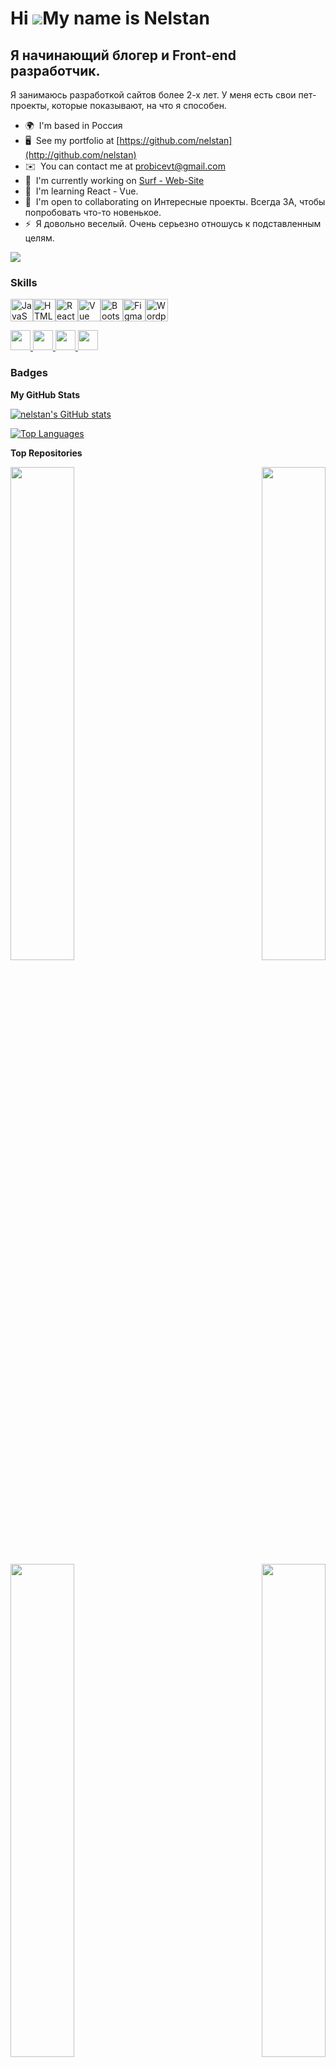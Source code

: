 Hi ![](https://user-images.githubusercontent.com/18350557/176309783-0785949b-9127-417c-8b55-ab5a4333674e.gif)My name is Nelstan
===============================================================================================================================

Я начинающий блогер и Front-end разработчик.
--------------------------------------------

Я занимаюсь разработкой сайтов более 2-х лет. У меня есть свои пет-проекты, которые показывают, на что я способен.

* 🌍  I'm based in Россия
* 🖥️  See my portfolio at [https://github.com/nelstan](http://github.com/nelstan)
* ✉️  You can contact me at [probicevt@gmail.com](mailto:probicevt@gmail.com)
* 🚀  I'm currently working on [Surf - Web-Site](http://https://github.com/nelstan/Surf-Web-Site)
* 🧠  I'm learning React - Vue.
* 🤝  I'm open to collaborating on Интересные проекты. Всегда ЗА, чтобы попробовать что-то новенькое.
* ⚡  Я довольно веселый. Очень серьезно отношусь к подставленным целям.

<a href="https://www.twitch.tv/https://www.twitch.tv/shikikomura" target="_blank" rel="noreferrer"><img
src="https://img.shields.io/twitch/status/https://www.twitch.tv/shikikomura?logo=twitchsx&style=for-the-badge&color=a855f7&labelColor=0f172a&label=TWITCH+STATUS" /></a>

### Skills


<p align="left">
<a href="https://developer.mozilla.org/en-US/docs/Web/JavaScript" target="_blank" rel="noreferrer"><img src="https://raw.githubusercontent.com/danielcranney/readme-generator/main/public/icons/skills/javascript-colored.svg" width="36" height="36" alt="JavaScript" /></a><a href="https://developer.mozilla.org/en-US/docs/Glossary/HTML5" target="_blank" rel="noreferrer"><img src="https://raw.githubusercontent.com/danielcranney/readme-generator/main/public/icons/skills/html5-colored.svg" width="36" height="36" alt="HTML5" /></a><a href="https://reactjs.org/" target="_blank" rel="noreferrer"><img src="https://raw.githubusercontent.com/danielcranney/readme-generator/main/public/icons/skills/react-colored.svg" width="36" height="36" alt="React" /></a><a href="https://vuejs.org/" target="_blank" rel="noreferrer"><img src="https://raw.githubusercontent.com/danielcranney/readme-generator/main/public/icons/skills/vuejs-colored.svg" width="36" height="36" alt="Vue" /></a><a href="https://getbootstrap.com/" target="_blank" rel="noreferrer"><img src="https://raw.githubusercontent.com/danielcranney/readme-generator/main/public/icons/skills/bootstrap-colored.svg" width="36" height="36" alt="Bootstrap" /></a><a href="https://www.figma.com/" target="_blank" rel="noreferrer"><img src="https://raw.githubusercontent.com/danielcranney/readme-generator/main/public/icons/skills/figma-colored.svg" width="36" height="36" alt="Figma" /></a><a href="https://wordpress.com" target="_blank" rel="noreferrer"><img src="https://raw.githubusercontent.com/danielcranney/readme-generator/main/public/icons/skills/wordpress-colored.svg" width="36" height="36" alt="Wordpress" /></a>
</p>

<p align="left"> <a href="https://discord.com/users/nelstan" target="_blank" rel="noreferrer"> <picture> <source media="(prefers-color-scheme: dark)" srcset="https://raw.githubusercontent.com/danielcranney/readme-generator/main/public/icons/socials/discord-dark.svg" /> <source media="(prefers-color-scheme: light)" srcset="https://raw.githubusercontent.com/danielcranney/readme-generator/main/public/icons/socials/discord.svg" /> <img src="https://raw.githubusercontent.com/danielcranney/readme-generator/main/public/icons/socials/discord.svg" width="32" height="32" /> </picture> </a> <a href="https://www.github.com/nelstan" target="_blank" rel="noreferrer"> <picture> <source media="(prefers-color-scheme: dark)" srcset="https://raw.githubusercontent.com/danielcranney/readme-generator/main/public/icons/socials/github-dark.svg" /> <source media="(prefers-color-scheme: light)" srcset="https://raw.githubusercontent.com/danielcranney/readme-generator/main/public/icons/socials/github.svg" /> <img src="https://raw.githubusercontent.com/danielcranney/readme-generator/main/public/icons/socials/github.svg" width="32" height="32" /> </picture> </a> <a href="https://www.youtube.com/@Zookich-work" target="_blank" rel="noreferrer"> <picture> <source media="(prefers-color-scheme: dark)" srcset="https://raw.githubusercontent.com/danielcranney/readme-generator/main/public/icons/socials/youtube-dark.svg" /> <source media="(prefers-color-scheme: light)" srcset="https://raw.githubusercontent.com/danielcranney/readme-generator/main/public/icons/socials/youtube.svg" /> <img src="https://raw.githubusercontent.com/danielcranney/readme-generator/main/public/icons/socials/youtube.svg" width="32" height="32" /> </picture> </a> <a href="https://www.twitch.tv/https://www.twitch.tv/shikikomura" target="_blank" rel="noreferrer"> <picture> <source media="(prefers-color-scheme: dark)" srcset="https://raw.githubusercontent.com/danielcranney/readme-generator/main/public/icons/socials/twitch-dark.svg" /> <source media="(prefers-color-scheme: light)" srcset="https://raw.githubusercontent.com/danielcranney/readme-generator/main/public/icons/socials/twitch.svg" /> <img src="https://raw.githubusercontent.com/danielcranney/readme-generator/main/public/icons/socials/twitch.svg" width="32" height="32" /> </picture> </a></p>

### Badges

<b>My GitHub Stats</b>

<a href="http://www.github.com/nelstan"><img src="https://github-readme-stats.vercel.app/api?username=nelstan&show_icons=true&hide=&count_private=true&title_color=0891b2&text_color=6366f1&icon_color=a855f7&bg_color=0f172a&hide_border=true&show_icons=true" alt="nelstan's GitHub stats" /></a>

<a href="https://github.com/nelstan" align="left"><img src="https://github-readme-stats.vercel.app/api/top-langs/?username=nelstan&langs_count=10&title_color=0891b2&text_color=6366f1&icon_color=a855f7&bg_color=0f172a&hide_border=true&locale=en&custom_title=Top%20%Languages" alt="Top Languages" /></a>

<b>Top Repositories</b>

<div width="100%" align="center"><a href="https://github.com/nelstan/Card-Game" align="left"><img align="left" width="45%" src="https://github-readme-stats.vercel.app/api/pin/?username=nelstan&repo=Card-Game&title_color=0891b2&text_color=6366f1&icon_color=a855f7&bg_color=0f172a&hide_border=true&locale=en" /></a><a href="https://github.com/nelstan/weather-app" align="right"><img align="right" width="45%" src="https://github-readme-stats.vercel.app/api/pin/?username=nelstan&repo=weather-app&title_color=0891b2&text_color=6366f1&icon_color=a855f7&bg_color=0f172a&hide_border=true&locale=en" /></a></div><br /><br /><br /><br /><br /><br /><br />

<br /><br /><br /><br /><br />

<div width="100%" align="center"><a href="https://github.com/nelstan/Nemoloko" align="left"><img align="left" width="45%" src="https://github-readme-stats.vercel.app/api/pin/?username=nelstan&repo=Nemoloko&title_color=0891b2&text_color=6366f1&icon_color=a855f7&bg_color=0f172a&hide_border=true&locale=en" /></a><a href="https://github.com/nelstan/Surf-Web-Site" align="right"><img align="right" width="45%" src="https://github-readme-stats.vercel.app/api/pin/?username=nelstan&repo=Surf-Web-Site&title_color=0891b2&text_color=6366f1&icon_color=a855f7&bg_color=0f172a&hide_border=true&locale=en" /></a></div>

<ul style="list-style-type: none; margin: 0;">

<li style="display: inline-block; margin-right: 0.25rem;"><a href="https://www.buymeacoffee.com/nelstan"><img src="https://cdn.buymeacoffee.com/buttons/v2/default-yellow.png" width="150"/></a></li>

<li style="display: inline-block; margin-right: 0.25rem;"><a href="https://www.ko-fi.com/nelstan"><img src="https://storage.ko-fi.com/cdn/kofi2.png?v=3" width="150"/></a></li>

</ul>lcranney/readme-generator/main/public/icons/socials/twitch.svg" width="32" height="32" />
                    </picture>
                    </a></p>### Badges<b>My GitHub Stats</b><a
                      href="http://www.github.com/nelstan"><img src="https://github-readme-stats.vercel.app/api?username=nelstan&show_icons=true&hide=&count_private=true&title_color=0891b2&text_color=6366f1&icon_color=a855f7&bg_color=0f172a&hide_border=true&show_icons=true" alt="nelstan's GitHub stats" /></a><a href="https://github.com/nelstan" align="left"><img src="https://github-readme-stats.vercel.app/api/top-langs/?username=nelstan&langs_count=10&title_color=0891b2&text_color=6366f1&icon_color=a855f7&bg_color=0f172a&hide_border=true&locale=en&custom_title=Top%20%Languages" alt="Top Languages" /></a><b>Top Repositories</b><div width="100%" align="center"><a href="https://github.com/nelstan/Card-Game" align="left"><img align="left" width="45%" src="https://github-readme-stats.vercel.app/api/pin/?username=nelstan&repo=Card-Game&title_color=0891b2&text_color=6366f1&icon_color=a855f7&bg_color=0f172a&hide_border=true&locale=en" /></a><a href="https://github.com/nelstan/weather-app" align="right"><img align="right" width="45%" src="https://github-readme-stats.vercel.app/api/pin/?username=nelstan&repo=weather-app&title_color=0891b2&text_color=6366f1&icon_color=a855f7&bg_color=0f172a&hide_border=true&locale=en" /></a></div><br /><br /><br /><br /><br /><br /><br /><br /><br /><br /><br /><br /><div width="100%" align="center"><a href="https://github.com/nelstan/Nemoloko" align="left"><img align="left" width="45%" src="https://github-readme-stats.vercel.app/api/pin/?username=nelstan&repo=Nemoloko&title_color=0891b2&text_color=6366f1&icon_color=a855f7&bg_color=0f172a&hide_border=true&locale=en" /></a><a href="https://github.com/nelstan/Surf-Web-Site" align="right"><img align="right" width="45%" src="https://github-readme-stats.vercel.app/api/pin/?username=nelstan&repo=Surf-Web-Site&title_color=0891b2&text_color=6366f1&icon_color=a855f7&bg_color=0f172a&hide_border=true&locale=en" /></a></div>### Support Me<ul style="list-style-type: none; margin: 0;"><li style="display: inline-block; margin-right: 0.25rem;"><a href="https://www.buymeacoffee.com/nelstan"><img src="https://cdn.buymeacoffee.com/buttons/v2/default-yellow.png" width="150"/></a></li><li style="display: inline-block; margin-right: 0.25rem;"><a href="https://www.ko-fi.com/nelstan"><img src="https://storage.ko-fi.com/cdn/kofi2.png?v=3" width="150"/></a></li></ul>
